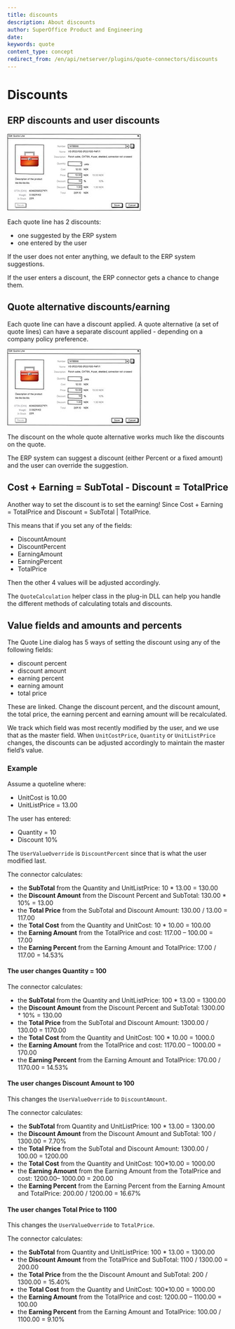 ```yaml
---
title: discounts       
description: About discounts
author: SuperOffice Product and Engineering
date:
keywords: quote
content_type: concept
redirect_from: /en/api/netserver/plugins/quote-connectors/discounts
---
```


# Discounts

## ERP discounts and user discounts

![36][img2]

Each quote line has 2 discounts:

* one suggested by the ERP system
* one entered by the user

If the user does not enter anything, we default to the ERP system suggestions.

If the user enters a discount, the ERP connector gets a chance to change them.

## Quote alternative discounts/earning

Each quote line can have a discount applied. A quote alternative (a set of quote lines) can have a separate discount applied - depending on a company policy preference.

![28][img2]

The discount on the whole quote alternative works much like the discounts on the quote.

The ERP system can suggest a discount (either Percent or a fixed amount) and the user can override the suggestion.

## Cost + Earning = SubTotal - Discount = TotalPrice

Another way to set the discount is to set the earning! Since Cost + Earning = TotalPrice and Discount = SubTotal | TotalPrice.

This means that if you set any of the fields:

* DiscountAmount
* DiscountPercent
* EarningAmount
* EarningPercent
* TotalPrice

Then the other 4 values will be adjusted accordingly.

The `QuoteCalculation` helper class in the plug-in DLL can help you handle the different methods of calculating totals and discounts.

## Value fields and amounts and percents

The Quote Line dialog has 5 ways of setting the discount using any of the following fields:

* discount percent
* discount amount
* earning percent
* earning amount
* total price

These are linked. Change the discount percent, and the discount amount, the total price, the earning percent and earning amount will be recalculated.

We track which field was most recently modified by the user, and we use that as the master field. When `UnitCostPrice`, `Quantity` or `UnitListPrice` changes, the discounts can be adjusted accordingly to maintain the master field’s value.

### Example

Assume a quoteline where:

* UnitCost is 10.00
* UnitListPrice = 13.00

The user has entered:

* Quantity = 10
* Discount 10%

The `UserValueOverride` is `DiscountPercent` since that is what the user modified last.

The connector calculates:

* the **SubTotal** from the Quantity and UnitListPrice: 10 * 13.00 = 130.00
* the **Discount Amount** from the Discount Percent and SubTotal: 130.00 * 10% = 13.00
* the **Total Price** from the SubTotal and Discount Amount: 130.00 / 13.00 = 117.00
* the **Total Cost** from the Quantity and UnitCost: 10 * 10.00 = 100.00
* the **Earning Amount** from the TotalPrice and cost:  117.00 – 100.00 = 17.00
* the **Earning Percent** from the Earning Amount and TotalPrice:  17.00 / 117.00 = 14.53%

#### The user changes Quantity = 100

The connector calculates:

* the **SubTotal** from the Quantity and UnitListPrice: 100 * 13.00 = 1300.00
* the **Discount Amount** from the Discount Percent and SubTotal: 1300.00 * 10% = 130.00
* the **Total Price** from the SubTotal and Discount Amount: 1300.00 / 130.00 = 1170.00
* the **Total Cost** from the Quantity and UnitCost: 100 * 10.00 = 1000.0
* the **Earning Amount** from the TotalPrice and cost:  1170.00 – 1000.00 = 170.00
* the **Earning Percent** from the Earning Amount and TotalPrice: 170.00 / 1170.00 = 14.53%

#### The user changes **Discount Amount** to 100

This changes the `UserValueOverride` to `DiscountAmount`.

The connector calculates:

* the **SubTotal** from Quantity and UnitListPrice: 100 * 13.00 = 1300.00
* the **Discount Amount** from the Discount Amount and SubTotal: 100 / 1300.00 = 7.70%
* the **Total Price** from the SubTotal and Discount Amount:  1300.00 / 100.00 = 1200.00
* the **Total Cost** from the Quantity and UnitCost:  100*10.00 = 1000.00
* the **Earning Amount** from the Earning Amount from the TotalPrice and cost: 1200.00– 1000.00 = 200.00
* the **Earning Percent** from the Earning Percent from the Earning Amount and TotalPrice:  200.00 / 1200.00 = 16.67%

#### The user changes Total Price to 1100

This changes the `UserValueOverride` to `TotalPrice`.

The connector calculates:

* the **SubTotal** from Quantity and UnitListPrice: 100 * 13.00 = 1300.00
* the **Discount Amount** from the TotalPrice and SubTotal: 1100 / 1300.00 = 200.00
* the **Total Price** from the the Discount Amount and SubTotal: 200 / 1300.00 = 15.40%
* the **Total Cost** from the Quantity and UnitCost: 100*10.00 = 1000.00
* the **Earning Amount** from the TotalPrice and cost: 1200.00 – 1100.00 = 100.00
* the **Earning Percent** from the Earning Amount and TotalPrice:  100.00 / 1100.00 = 9.10%

<!-- Referenced images -->
[img2]: media/image036.jpg
